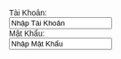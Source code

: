 <DOCTYPE html>
<html lang="en">
<head>

<title>Top Truyện </title>
  <meta charset="UTF=8">
  <meta name="viewport" content="width=device-width", initial-scale=1.0">                                            
   <form>
  <label for="tk">Tài Khoản:</label><br>
  <input type="text" id="tk" name="tk" value="Nhập Tài Khoản"><br>
  <label for="mk">Mật Khẩu:</label><br>
  <input type="text" id="mk" name="mk" value="Nhập Mật Khẩu">
</form>
<body style="margin: 0;font-family: Arial;">
    <div style="text-align:right;">                                           
 <style>
    header {
        background-color: hsl(225, 57%, 23%);
        height: 20vh;
    }
    section {
        text-align: center;
        background-color: hsl(200, 57%, 23%);
        height: 70vh;
    }
    footer {
        background-color: hsl(175, 57%, 23%);
        height: 20vh;
    }
    flex-box {
        display: flex;
        flex-direction: column;
    }
    mag {
        margin-top: 50px;
        margin-left: 100px;
    }
   img {                                
  position: absolute;
	to9797px;
	left: 120px;	
	  }
   
    </style>
    </head>                               
    <body style="margin: 0;font-family: Arial;">                                       
   <header>
    <div class="flex-box">                                           
    <div class="mag">
    <img src="text123.jpg" alt="text" width="10%"> 
<br />
    <h3 align="center">
      &nbsp; &nbsp; &nbsp; &nbsp; &nbsp; &nbsp; &nbsp; &nbsp; &nbsp; &nbsp; &nbsp; &nbsp;
       &nbsp; &nbsp;
      <font face="cinzel" size="4">
       <a href="DS/onepiece.html" target="_blank" style="color:#F5E70A;">Onepiece</a> &nbsp; &nbsp; &nbsp; &nbsp; &nbsp; &nbsp;
       <a href="DS/naruto.html" target="_blank" style="color:#F5E70A;">Naruto</a> &nbsp; &nbsp; &nbsp; &nbsp; &nbsp; &nbsp;  
       <a href="DS/dragonball.html" target="_blank" style="color:#F5E70A;">Dragon Ball</a>&nbsp; &nbsp; &nbsp; &nbsp; &nbsp; &nbsp;
       <a href="DS/conan.html" target="_blank" style="color:#F5E70A;">Conan</a>&nbsp; &nbsp; &nbsp; &nbsp; &nbsp; &nbsp;  
       <a href="DS/bleach.html" target="_blank" style="color:#F5E70A;">Bleach</a>&nbsp; &nbsp; &nbsp; &nbsp; &nbsp; &nbsp; 
       <a href="DS/doraemon.html" target="_blank" style="color:#F5E70A;">Doraemon</a>
      </font>
    </div>
    </header>                                                                    
    </h3>
    <br /><br /><br /><br /><br /><br /><br /><br /><br /><br /><br /><br />
    <h1 align="center">
      <font face="Lato" color="#380B61" size="7">
         Top những truyện tranh hay nhất Nhật Bản trong quá khứ bạn trẻ
      </font>
    </h1>
    <h3 align="center">
      <font face="Lato" color="#FF0040" size="5">
        ĐƯỢC THỰC HIỆN BỞI : TRẦN ĐỨC TÙNG
 <section>
    <h1 style="font-size: 50px;color: white;margin-bottom: 30px;margin-top: 80px;">Nhập vào tìm kiếm</h1>
    <h3 style="margin-bottom: 30px;">Tìm kiếm.</h3>
    <form class="example" action="" style="margin:auto;max-width:300px;">
        <input type="text" placeholder="Search.." name="search">
        <button type="submit"><i class="fa fa-search"></i></button>
    </form>
                                                   
    </section>                                           
</body>
</html>
